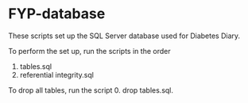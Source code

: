 # FYP-database

These scripts set up the SQL Server database used for Diabetes Diary.

To perform the set up, run the scripts in the order
<ol>
<li>tables.sql</li>
<li>referential integrity.sql</li>
</ol>

To drop all tables, run the script 0. drop tables.sql.
